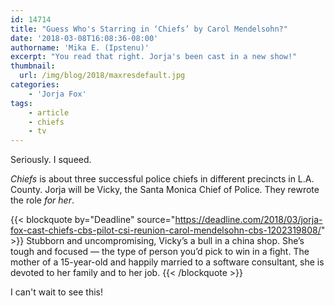 ```yaml
---
id: 14714
title: "Guess Who's Starring in ‘Chiefs’ by Carol Mendelsohn?"
date: '2018-03-08T16:08:36-08:00'
authorname: 'Mika E. (Ipstenu)'
excerpt: "You read that right. Jorja's been cast in a new show!"
thumbnail:
  url: /img/blog/2018/maxresdefault.jpg
categories:
    - 'Jorja Fox'
tags:
    - article
    - chiefs
    - tv
---
```


Seriously. I squeed.

_Chiefs_ is about three successful police chiefs in different precincts in L.A. County. Jorja will be Vicky, the Santa Monica Chief of Police. They rewrote the role _for her_.

{{< blockquote by="Deadline" source="https://deadline.com/2018/03/jorja-fox-cast-chiefs-cbs-pilot-csi-reunion-carol-mendelsohn-cbs-1202319808/" >}}
Stubborn and uncompromising, Vicky’s a bull in a china shop. She’s tough and focused — the type of person you’d pick to win in a fight. The mother of a 15-year-old and happily married to a software consultant, she is devoted to her family and to her job.
{{< /blockquote >}}

I can't wait to see this!
